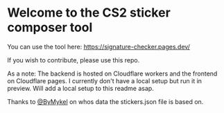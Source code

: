 # Welcome to the CS2 sticker composer tool

You can use the tool here: https://signature-checker.pages.dev/

If you wish to contribute, please use this repo.

As a note: 
The backend is hosted on Cloudflare workers and the frontend on Cloudflare pages. 
I currently don't have a local setup but run it in preview. Will add a local setup to this readme asap. 

Thanks to [@ByMykel](https://github.com/ByMykel/CSGO-API) on whos data the stickers.json file is based on. 
